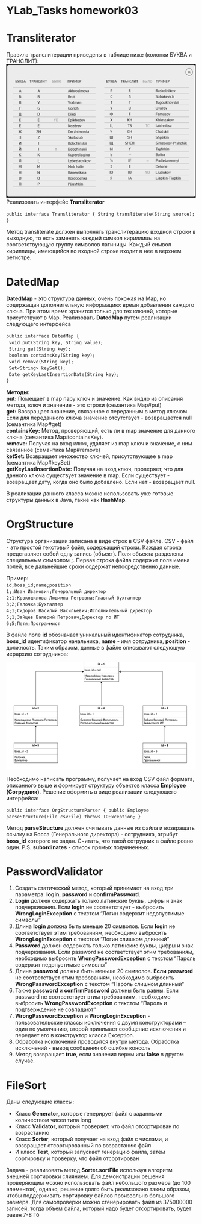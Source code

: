 # YLab_Tasks homework03

# Transliterator

Правила транслитерации приведены в таблице ниже (колонки БУКВА и ТРАНСЛИТ):  
![img.png](img.png)  
Реализовать интерфейс <b>Transliterator</b>  

`public interface Transliterator { String transliterate(String source); }`  

Метод transliterate должен выполнять транслитерацию входной строки в выходную, то
есть заменять каждый символ кириллицы на соответствующую группу символов
латиницы. Каждый символ кириллицы, имеющийся во входной строке входит в нее в
верхнем регистре.

# DatedMap

<b>DatedMap</b> - это структура данных, очень похожая на Map, но содержащая
дополнительную информацию: время добавления каждого ключа. При этом время
хранится только для тех ключей, которые присутствуют в Map.
Реализовать <b>DatedMap</b> путем реализации следующего интерфейса

`public interface DatedMap {`    
` void put(String key, String value);`  
` String get(String key);`  
` boolean containsKey(String key);`  
` void remove(String key);`  
` Set<String> keySet();`  
` Date getKeyLastInsertionDate(String key);`  
`}`   

<b>Методы:</b>  
<b>put:</b> Помещает в map пару ключ и значение. Как видно из описания метода, ключ и
значение - это строки (семантика Map#put)  
<b>get:</b> Возвращает значение, связанное с переданным в метод ключом. Если для
переданного ключа значение отсутствует - возвращается null (семантика Map#get)  
<b>containsKey:</b> Метод, проверяющий, есть ли в map значение для данного ключа
(семантика Map#containsKey).  
<b>remove:</b> Получая на вход ключ, удаляет из map ключ и значение, с ним связанное
(семантика Map#remove)  
<b>ketSet:</b> Возвращает множество ключей, присутствующее в map (семантика
Map#keySet)  
<b>getKeyLastInsertionDate:</b> Получая на вход ключ, проверяет, что для данного ключа
существует значение в map. Если существует - возвращает дату, когда оно было
добавлено. Если нет - возвращает null.  

В реализации данного класса можно использовать уже готовые структуры данных в
Java, такие как <b>HashMap</b>.  

# OrgStructure

Структура организации записана в виде строк в CSV файле. CSV - файл - это простой
текстовый файл, содержащий строки. Каждая строка представляет собой одну запись
(объект). Поля объекта разделены специальным символом <b>;</b>. Первая строка файла
содержит поля имена полей, все дальнейшие сроки содержат непосредственно
данные.  

Пример:  
`id;boss_id;name;position`  
`1;;Иван Иванович;Генеральный директор`  
`2;1;Крокодилова Людмила Петровна;Главный бухгалтер`  
`3;2;Галочка;Бухгалтер`  
`4;1;Сидоров Василий Васильевич;Исполнительный директор`  
`5;1;Зайцев Валерий Петрович;Директор по ИТ`  
`6;5;Петя;Программист`  

В файле поле <b>id</b> обозначает уникальный идентификатор сотрудника, <b>boss_id</b>
идентификатор начальника, <b>name</b> - имя сотрудника, <b>position</b> - должность. Таким
образом, данные в файле описывают следующую иерархию сотрудников:

![img_2.png](img_2.png)

Необходимо написать программу, получает на вход CSV файл формата, описанного
выше и формирует структуру объектов класса <b>Employee (Сотрудник)</b>. Решение оформить в виде реализации следующего 
интерфейса:  

`public interface OrgStructureParser {
public Employee parseStructure(File csvFile) throws IOException;
}`

Метод <b>parseStructure</b> должен считывать данные из файла и возвращать ссылку на
Босса (Генерального директора) - сотрудника, атрибут <b>boss_id</b> которого не задан.
Cчитать, что такой сотрудник в файле ровно один.
P.S. <b>subordinates</b> - список прямых подчиненных.  

# PasswordValidator

1. Создать статический метод, который принимает на вход три параметра: <b>login</b>,
   <b>password</b> и <b>confirmPassword</b>.
2. <b>Login</b> должен содержать только латинские буквы, цифры и знак подчеркивания.
   Если <b>login</b> не соответствует - выбросить <b>WrongLoginException</b> с текстом “Логин
   содержит недопустимые символы”
3. Длина <b>login</b> должна быть меньше 20 символов. Если <b>login</b> не соответствует этим
   требованиям, необходимо выбросить <b>WrongLoginException</b> с текстом “Логин
   слишком длинный”
4. <b>Password</b> должен содержать только латинские буквы, цифры и знак
   подчеркивания. Если password не соответствует этим требованиям, необходимо
   выбросить <b>WrongPasswordException</b> с текстом “Пароль содержит недопустимые
   символы”
5. Длина <b>password</b> должна быть меньше 20 символов. <b>Если password</b> не
   соответствует этим требованиям, необходимо выбросить
   <b>WrongPasswordException</b> с текстом “Пароль слишком длинный”
6. Также <b>password</b> и <b>confirmPassword</b> должны быть равны. Если password не
   соответствует этим требованиям, необходимо выбросить
   <b>WrongPasswordException</b> с текстом “Пароль и подтверждение не совпадают”
7. <b>WrongPasswordException</b> и <b>WrongLoginException</b> - пользовательские классы
   исключения с двумя конструкторами – один по умолчанию, второй принимает
   сообщение исключения и передает его в конструктор класса Exception.
8. Обработка исключений проводится внутри метода. Обработка исключений -
   вывод сообщения об ошибке консоль
9. Метод возвращает <b>true</b>, если значения верны или <b>false</b> в другом случае.  

# FileSort

Даны следующие классы:
* Класс <b>Generator</b>, которые генерирует файл с заданными количеством чисел типа long
* Класс <b>Validator</b>, который проверяет, что файл отсортирован по возрастанию
* Класс <b>Sorter</b>, который получает на вход файл с числами, и возвращает
  отсортированный по возрастанию файл  
* И класс <b>Test</b>, который запускает генерацию файла, затем сортировку и проверку, что
  файл отсортирован

Задача - реализовать метод <b>Sorter.sortFile</b> используя алгоритм внешней
сортировки слиянием.
Для демонстрации решения проверяющим можно использовать файл небольшого
размера (до 100 элементов), однако, решение долго быть реализовано таким образом,
чтобы поддерживать сортировку файлов произвольно большого размера.
Для самопроверки можно сгенерировать файл из 375000000 записей, тогда объем
файла, который надо будет отсортировать, будет равен 7-8 Гб